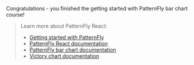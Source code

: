 Congratulations - you finished the getting started with PatternFly bar chart course!

> Learn more about PatternFly React:
>- [Getting started with PatternFly](https://www.patternfly.org/v4/get-started/developers)
>- [PatternFly React documentation](https://www.patternfly.org/v4/documentation/react/components/)
>- [PatternFly bar chart documentation](https://patternfly-react.surge.sh/patternfly-4/charts/chartbar/)
>- [Victory chart documentation](https://formidable.com/open-source/victory/docs/victory-chart/)
